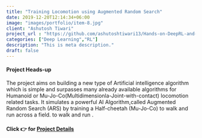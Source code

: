 ```yaml
---
title: "Training Locomotion using Augmented Random Search"
date: 2019-12-20T12:14:34+06:00
image: "images/portfolio/item-8.jpg"
client: "Ashutosh Tiwari"
project_url : "https://github.com/ashutoshtiwari13/Hands-on-DeepRL-and-DL"
categories: ["Deep Learning","RL"]
description: "This is meta description."
draft: false
---
```


#### Project Heads-up

The project aims on building a new type of Artificial intelligence algorithm which is simple and surpasses many already available algorithms for Humanoid or Mu-Jo-Co(Multidimensionla-Joint-with-contact) locomotion related tasks. It simulates a powerful AI Algorithm,called Augmented Random Search (ARS) by training a Half-cheetah (Mu-Jo-Co) to walk and run across a field. to walk and run .

#### Click 👉 for [Project Details](https://github.com/ashutoshtiwari13/Simple-Random-Search)

